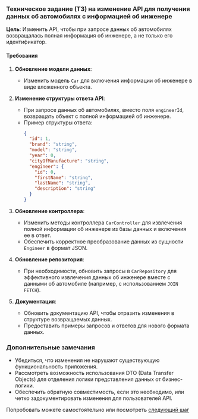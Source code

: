 ### Техническое задание (ТЗ) на изменение API для получения данных об автомобилях с информацией об инженере

**Цель**: Изменить API, чтобы при запросе данных об автомобилях возвращалась полная информация об инженере, а не только его идентификатор.

#### Требования

1. **Обновление модели данных**:
   - Изменить модель `Car` для включения информации об инженере в виде вложенного объекта.

2. **Изменение структуры ответа API**:
   - При запросе данных об автомобилях, вместо поля `engineerId`, возвращать объект с полной информацией об инженере.
   - Пример структуры ответа:
     ```json
     {
       "id": 1,
       "brand": "string",
       "model": "string",
       "year": 0,
       "cityOfManufacture": "string",
       "engineer": {
         "id": 0,
         "firstName": "string",
         "lastName": "string",
         "description": "string"
       }
     }
     ```

3. **Обновление контроллера**:
   - Изменить методы контроллера `CarController` для извлечения полной информации об инженере из базы данных и включения ее в ответ.
   - Обеспечить корректное преобразование данных из сущности `Engineer` в формат JSON.

4. **Обновление репозитория**:
   - При необходимости, обновить запросы в `CarRepository` для эффективного извлечения данных об инженере вместе с данными об автомобиле (например, с использованием `JOIN FETCH`).

5. **Документация**:
   - Обновить документацию API, чтобы отразить изменения в структуре возвращаемых данных.
   - Предоставить примеры запросов и ответов для нового формата данных.

### Дополнительные замечания

- Убедиться, что изменения не нарушают существующую функциональность приложения.
- Рассмотреть возможность использования DTO (Data Transfer Objects) для отделения логики представления данных от бизнес-логики.
- Обеспечить обратную совместимость, если это необходимо, или четко задокументировать изменения для пользователей API.

Попробовать можете самостоятельно или посмотреть [следующий шаг](./step-16solution.md)

